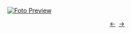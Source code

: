 [![Foto Preview](preview/n625.avif)](https://20essentials.github.io/project-000-625)

<div align="center" style="display: flex; justify-content: center;">
  <a  href="https://github.com/20essentials/project-000-624" target="_blank">&#8592;</a>
  &nbsp;&nbsp;
  <a  href="https://github.com/20essentials/project-000-626" target="_blank">&#8594;</a>
</div>
